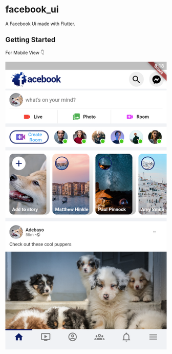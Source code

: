 # facebook_ui

A Facebook Ui made with Flutter.

## Getting Started

For Mobile View
👇

![Mobile HomePage Image](assets/ReadMeScreenshots/Screenshot_2022.07.22_21.18.05.938.png)
